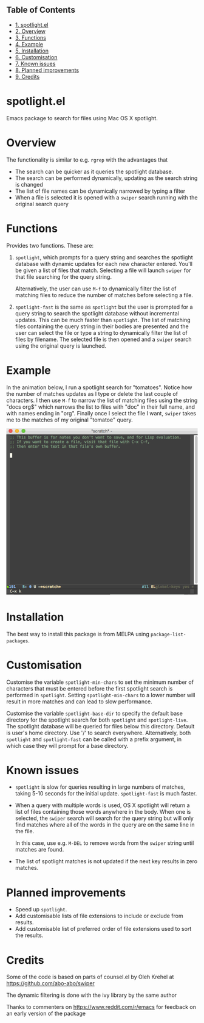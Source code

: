 <div id="table-of-contents">
<h2>Table of Contents</h2>
<div id="text-table-of-contents">
<ul>
<li><a href="#orgheadline1">1. spotlight.el</a></li>
<li><a href="#orgheadline2">2. Overview</a></li>
<li><a href="#orgheadline3">3. Functions</a></li>
<li><a href="#orgheadline4">4. Example</a></li>
<li><a href="#orgheadline5">5. Installation</a></li>
<li><a href="#orgheadline6">6. Customisation</a></li>
<li><a href="#orgheadline7">7. Known issues</a></li>
<li><a href="#orgheadline8">8. Planned improvements</a></li>
<li><a href="#orgheadline9">9. Credits</a></li>
</ul>
</div>
</div>

# spotlight.el<a id="orgheadline1"></a>

Emacs package to search for files using Mac OS X spotlight.

# Overview<a id="orgheadline2"></a>

The functionality is similar to e.g. `rgrep` with the advantages that

-   The search can be quicker as it queries the spotlight database.
-   The search can be performed dynamically, updating as the search
    string is changed
-   The list of file names can be dynamically narrowed by typing a
    filter
-   When a file is selected it is opened with a `swiper` search running
    with the original search query

# Functions<a id="orgheadline3"></a>

Provides two functions. These are:

1.  `spotlight`, which prompts for a query string and searches the
    spotlight database with dynamic updates for each new character
    entered. You'll be given a list of files that match. Selecting a
    file will launch `swiper` for that file searching for the query
    string.

    Alternatively, the user can use `M-f` to dynamically filter the
    list of matching files to reduce the number of matches before
    selecting a file.

2.  `spotlight-fast` is the same as `spotlight` but the user is
    prompted for a query string to search the spotlight database
    without incremental updates. This can be much faster than
    `spotlight`. The list of matching files containing the query string
    in their bodies are presented and the user can select the file or
    type a string to dynamically filter the list of files by filename.
    The selected file is then opened and a `swiper` search using the
    original query is launched.

# Example<a id="orgheadline4"></a>

In the animation below, I run a spotlight search for "tomatoes".
Notice how the number of matches updates as I type or delete the last
couple of characters. I then use `M-f` to narrow the list of matching
files using the string "docs org$" which narrows the list to files
with "doc" in their full name, and with names ending in "org". Finally
once I select the file I want, `swiper` takes me to the matches of my
original "tomatoe" query.

![img](spotlight.gif)

# Installation<a id="orgheadline5"></a>

The best way to install this package is from MELPA using
`package-list-packages`.

# Customisation<a id="orgheadline6"></a>

Customise the variable `spotlight-min-chars` to set the minimum
number of characters that must be entered before the first
spotlight search is performed in `spotlight`. Setting
`spotlight-min-chars` to a lower number will result in more matches
and can lead to slow performance.

Customise the variable `spotlight-base-dir` to specify the default
base directory for the spotlight search for both `spotlight` and
`spotlight-live`. The spotlight database will be queried for files
below this directory. Default is user's home directory. Use '/' to
search everywhere. Alternatively, both `spotlight` and
`spotlight-fast` can be called with a prefix argument, in which
case they will prompt for a base directory.

# Known issues<a id="orgheadline7"></a>

-   `spotlight` is slow for queries resulting in large numbers of
    matches, taking 5-10 seconds for the initial update.
    `spotlight-fast` is much faster.

-   When a query with multiple words is used, OS X spotlight will
    return a list of files containing those words anywhere in the body.
    When one is selected, the `swiper` search will search for the query
    string but will only find matches where all of the words in the
    query are on the same line in the file.

    In this case, use e.g. `M-DEL` to remove words from the `swiper`
    string until matches are found.

-   The list of spotlight matches is not updated if the next key
    results in zero matches.

# Planned improvements<a id="orgheadline8"></a>

-   Speed up `spotlight`.
-   Add customisable lists of file extensions to include or exclude
    from results.
-   Add customisable list of preferred order of file extensions used to
    sort the results.

# Credits<a id="orgheadline9"></a>

Some of the code is based on parts of counsel.el by Oleh Krehel
at <https://github.com/abo-abo/swiper>

The dynamic filtering is done with the ivy library by the same
author

Thanks to commenters on <https://www.reddit.com/r/emacs> for feedback
on an early version of the package

